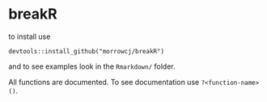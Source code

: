 # breakR

to install use 

```
devtools::install_github("morrowcj/breakR")
```

and to see examples look in the `Rmarkdown/` folder.

All functions are documented. To see documentation use `?<function-name>()`.
